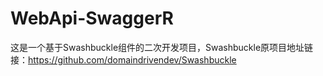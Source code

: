 # WebApi-SwaggerR
这是一个基于Swashbuckle组件的二次开发项目，Swashbuckle原项目地址链接：https://github.com/domaindrivendev/Swashbuckle
